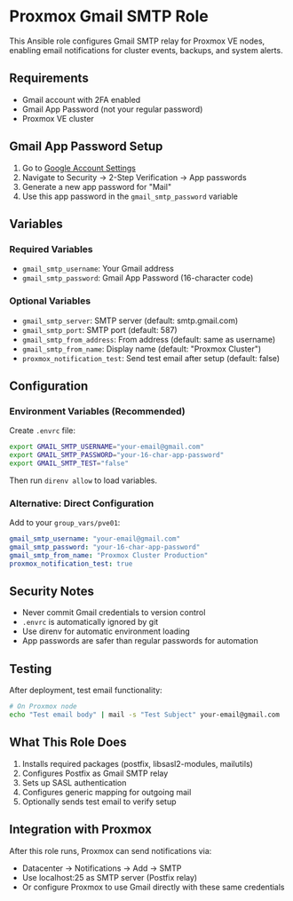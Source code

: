 # Proxmox Gmail SMTP Role

This Ansible role configures Gmail SMTP relay for Proxmox VE nodes, enabling email notifications for cluster events, backups, and system alerts.

## Requirements

- Gmail account with 2FA enabled
- Gmail App Password (not your regular password)
- Proxmox VE cluster

## Gmail App Password Setup

1. Go to [Google Account Settings](https://myaccount.google.com/)
2. Navigate to Security → 2-Step Verification → App passwords
3. Generate a new app password for "Mail"
4. Use this app password in the `gmail_smtp_password` variable

## Variables

### Required Variables
- `gmail_smtp_username`: Your Gmail address
- `gmail_smtp_password`: Gmail App Password (16-character code)

### Optional Variables
- `gmail_smtp_server`: SMTP server (default: smtp.gmail.com)
- `gmail_smtp_port`: SMTP port (default: 587)
- `gmail_smtp_from_address`: From address (default: same as username)
- `gmail_smtp_from_name`: Display name (default: "Proxmox Cluster")
- `proxmox_notification_test`: Send test email after setup (default: false)

## Configuration

### Environment Variables (Recommended)
Create `.envrc` file:
```bash
export GMAIL_SMTP_USERNAME="your-email@gmail.com"
export GMAIL_SMTP_PASSWORD="your-16-char-app-password"
export GMAIL_SMTP_TEST="false"
```

Then run `direnv allow` to load variables.

### Alternative: Direct Configuration
Add to your `group_vars/pve01`:
```yaml
gmail_smtp_username: "your-email@gmail.com"
gmail_smtp_password: "your-16-char-app-password"
gmail_smtp_from_name: "Proxmox Cluster Production"
proxmox_notification_test: true
```

## Security Notes

- Never commit Gmail credentials to version control
- `.envrc` is automatically ignored by git
- Use direnv for automatic environment loading
- App passwords are safer than regular passwords for automation

## Testing

After deployment, test email functionality:

```bash
# On Proxmox node
echo "Test email body" | mail -s "Test Subject" your-email@gmail.com
```

## What This Role Does

1. Installs required packages (postfix, libsasl2-modules, mailutils)
2. Configures Postfix as Gmail SMTP relay
3. Sets up SASL authentication
4. Configures generic mapping for outgoing mail
5. Optionally sends test email to verify setup

## Integration with Proxmox

After this role runs, Proxmox can send notifications via:
- Datacenter → Notifications → Add → SMTP
- Use localhost:25 as SMTP server (Postfix relay)
- Or configure Proxmox to use Gmail directly with these same credentials
